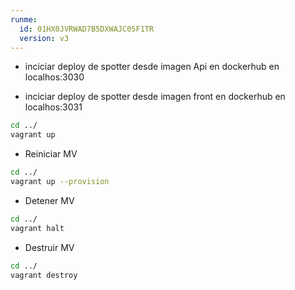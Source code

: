 ```yaml
---
runme:
  id: 01HX0JVRWAD7B5DXWAJC05F1TR
  version: v3
---
```


* inciciar deploy de spotter desde imagen Api en dockerhub en localhos:3030

* inciciar deploy de spotter desde imagen front en dockerhub en localhos:3031

```sh {"id":"01HX0K0BVG3YZ04E1PCDK4F2B9"}
cd ../ 
vagrant up
```

* Reiniciar MV 

```sh {"id":"01HX0KBYBK7QDE91QT9VEC1P8S"}
cd ../ 
vagrant up --provision
```

* Detener MV

```sh {"id":"01HX0KPNR1JWT147WH9WS2RQ08"}
cd ../ 
vagrant halt
```

* Destruir MV

```sh {"id":"01HX0KV9CNHH9JWV6HTPGGG8J8"}
cd ../ 
vagrant destroy
```